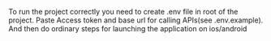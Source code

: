 To run the project correctly you need to create .env file in root of the project.
Paste Access token and base url for calling APIs(see .env.example).
And then do ordinary steps for launching the application on ios/android
